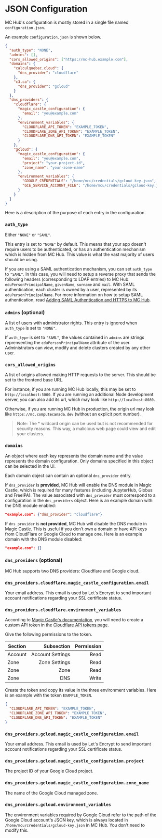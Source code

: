 # JSON Configuration

MC Hub's configuration is mostly stored in a single file named `configuration.json`.

An example `configuration.json` is shown below.

```json
{
  "auth_type": "NONE",
  "admins": [],
  "cors_allowed_origins": ["https://mc-hub.example.com"],
  "domains": {
    "calculquebec.cloud": {
      "dns_provider": "cloudflare"
    },
    "c3.ca": {
      "dns_provider": "gcloud"
    }
  },
  "dns_providers": {
    "cloudflare": {
      "magic_castle_configuration": {
        "email": "you@example.com"
      },
      "environment_variables": {
        "CLOUDFLARE_API_TOKEN": "EXAMPLE_TOKEN",
        "CLOUDFLARE_ZONE_API_TOKEN": "EXAMPLE_TOKEN",
        "CLOUDFLARE_DNS_API_TOKEN": "EXAMPLE_TOKEN"
      }
    },
    "gcloud": {
      "magic_castle_configuration": {
        "email": "you@example.com",
        "project": "your-project-id",
        "zone_name": "your-zone-name"
      },
      "environment_variables": {
        "GOOGLE_CREDENTIALS": "/home/mcu/credentials/gcloud-key.json",
        "GCE_SERVICE_ACCOUNT_FILE": "/home/mcu/credentials/gcloud-key.json"
      }
    }
  }
}
```

Here is a description of the purpose of each entry in the configuration.

### `auth_type`

Either `"NONE"` or `"SAML"`.

This entry is set to `"NONE"` by default. This means that your app doesn't require users to be authenticated, or has an authentication mechanism which is hidden from MC Hub. This value is what the vast majority of users should be using.

If you are using a SAML authentication mechanism, you can set `auth_type` to `"SAML"`. In this case, you will need to setup a reverse proxy that sends the following headers (corresponding to LDAP entries) to MC Hub: `eduPersonPrincipalName`, `givenName`, `surname` and `mail`. With SAML authentication, each cluster is owned by a user, represented by its `eduPersonPrincipalName`. For more information on how to setup SAML authentication, read [Adding SAML Authentication and HTTPS to MC Hub](https://github.com/ComputeCanada/magic_castle-ui/wiki/Adding-SAML-Authentication-and-HTTPS-to-Magic-Castle-UI).

### `admins` (optional)

A list of users with administrator rights. This entry is ignored when `auth_type` is set to `"NONE"`.

If `auth_type` is set to `"SAML"`, the values contained in `admins` are strings reprensenting the `eduPersonPrincipalName` attribute of the user. Administrators can view, modify and delete clusters created by any other user.

### `cors_allowed_origins`

A list of origins allowed making HTTP requests to the server. This should be set to the frontend base URL. 

For instance, if you are running MC Hub locally, this may be set to `http://localhost:5000`. If you are running an additional Node development server, you can also add its url, which may look like `http://localhost:8080`. 

Otherwise, if you are running MC Hub in production, the origin url may look like `https://mc.computecanada.dev` (without an explicit port number).

> Note: The * wildcard origin can be used but is not recommended for security reasons. This way, a malicious web page could view and edit your clusters. 

### `domains`

An object where each key represents the domain name and the value represents the domain configuration. Only domains specified in this object can be selected in the UI.

Each domain object can contain an optional `dns_provider` entry.

If `dns_provider` is **provided**, MC Hub will enable the DNS module in Magic Castle, which is required for many features (including JupyterHub, Globus and FreeIPA). The value associated with `dns_provider` must correspond to a configuration in the `dns_providers` object. Here is an example domain with the DNS module enabled:

```json
"example.com": {"dns_provider": "cloudflare"}
```

If `dns_provider` is **not provided**, MC Hub will disable the DNS module in Magic Castle. This is useful if you don't own a domain or have API keys from CloudFlare or Google Cloud to manage one. Here is an example domain with the DNS module disabled:

```json
"example.com": {}
```

### `dns_providers` (optional)

MC Hub supports two DNS providers: Cloudflare and Google cloud.

### `dns_providers.cloudflare.magic_castle_configuration.email`

Your email address. This email is used by Let's Encrypt to send important account notifications regarding your SSL certificate status.

### `dns_providers.cloudflare.environment_variables`

According to [Magic Castle's documentation](https://github.com/ComputeCanada/magic_castle/tree/master/docs#612-cloudflare-api-token), you will need to create a custom API token in the [Cloudflare API tokens page](https://dash.cloudflare.com/profile/api-tokens).

Give the following permissions to the token.

| Section |       Subsection | Permission |
| ------- | ---------------: | ---------: |
| Account | Account Settings |       Read |
| Zone    |    Zone Settings |       Read |
| Zone    |             Zone |       Read |
| Zone    |              DNS |      Write |

Create the token and copy its value in the three environment variables. Here is an example with the token `EXAMPLE_TOKEN`.

```json
{
  "CLOUDFLARE_API_TOKEN": "EXAMPLE_TOKEN",
  "CLOUDFLARE_ZONE_API_TOKEN": "EXAMPLE_TOKEN",
  "CLOUDFLARE_DNS_API_TOKEN": "EXAMPLE_TOKEN"
}
```

### `dns_providers.gcloud.magic_castle_configuration.email`

Your email address. This email is used by Let's Encrypt to send important account notifications regarding your SSL certificate status.

### `dns_providers.gcloud.magic_castle_configuration.project`

The project ID of your Google Cloud project.

### `dns_providers.gcloud.magic_castle_configuration.zone_name`

The name of the Google Cloud managed zone.

### `dns_providers.gcloud.environment_variables`

The environment variables required by Google Cloud refer to the path of the Google Cloud account's JSON key, which is always located in `/home/mcu/credentials/gcloud-key.json` in MC Hub. You don't need to modify this.
